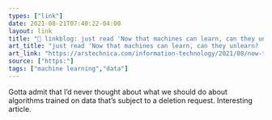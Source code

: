```yaml
---
types: ["link"]
date: 2021-08-21T07:40:22-04:00
layout: link
title: "🔗 linkblog: just read 'Now that machines can learn, can they unlearn? | Ars Technica'"
art_title: "just read 'Now that machines can learn, can they unlearn? | Ars Technica"
art_link: "https://arstechnica.com/information-technology/2021/08/now-that-machines-can-learn-can-they-unlearn/"
source: ["https:"]
tags: ["machine learning","data"]
---
```

Gotta admit that I’d never thought about what we should do about algorithms trained on data that’s subject to a deletion request. Interesting article.

